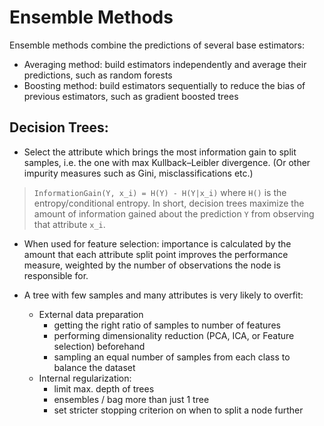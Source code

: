 Ensemble Methods
===

Ensemble methods combine the predictions of several base estimators:

* Averaging method: build estimators independently and average their predictions, such as random forests
* Boosting method: build estimators sequentially to reduce the bias of previous estimators, such as gradient boosted trees

Decision Trees:
---
* Select the attribute which brings the most information gain to split samples, i.e. the one with max Kullback–Leibler divergence. (Or other impurity measures such as Gini, misclassifications etc.)

> `InformationGain(Y, x_i) = H(Y) - H(Y|x_i)`
where `H()` is the entropy/conditional entropy. In short, decision trees maximize the amount of information gained about the prediction `Y` from observing that attribute `x_i`.

* When used for feature selection: 
importance is calculated by the amount that each attribute split point improves the performance measure, 
weighted by the number of observations the node is responsible for.

* A tree with few samples and many attributes is very likely to overfit:
    * External data preparation
        * getting the right ratio of samples to number of features
        * performing dimensionality reduction (PCA, ICA, or Feature selection) beforehand
        * sampling an equal number of samples from each class to balance the dataset 
    * Internal regularization:
        * limit max. depth of trees
        * ensembles / bag more than just 1 tree
        * set stricter stopping criterion on when to split a node further
  
